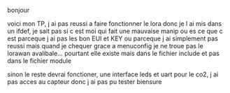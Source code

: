 bonjour

voici mon TP, 
j ai pas reussi a faire fonctionner le lora donc je l ai mis dans un ifdef, 
je sait pas si c est moi qui fait une mauvaise manip ou es ce que c est parceque j ai pas les bon EUI et KEY ou parceque j ai simplement pas reussi mais quand je chequer grace a menuconfig je ne troue pas le lorawan avalibale...
pourtant elle existe mais dans le fichier include et pas dans le fichier module 

sinon le reste devrai fonctioner, une interface leds et uart pour le co2, j ai pas acces au capteur donc j ai pas pu tester biensure 
